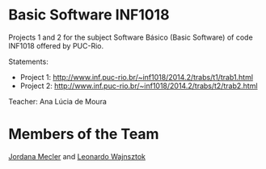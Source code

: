 # Basic Software INF1018
Projects 1 and 2 for the subject Software Básico (Basic Software) of code INF1018 offered by PUC-Rio. 

Statements:

- Project 1: http://www.inf.puc-rio.br/~inf1018/2014.2/trabs/t1/trab1.html
- Project 2: http://www.inf.puc-rio.br/~inf1018/2014.2/trabs/t2/trab2.html

Teacher: Ana Lúcia de Moura

# Members of the Team
[Jordana Mecler](https://github.com/jordanamecler) and [Leonardo Wajnsztok](https://github.com/leotok)
